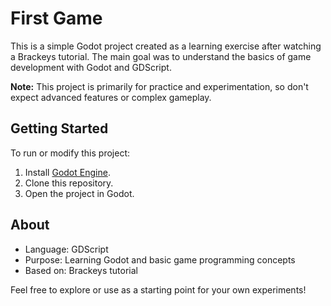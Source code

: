 # First Game

This is a simple Godot project created as a learning exercise after watching a Brackeys tutorial. The main goal was to understand the basics of game development with Godot and GDScript. 

**Note:** This project is primarily for practice and experimentation, so don't expect advanced features or complex gameplay.

## Getting Started

To run or modify this project:
1. Install [Godot Engine](https://godotengine.org/).
2. Clone this repository.
3. Open the project in Godot.

## About

- Language: GDScript
- Purpose: Learning Godot and basic game programming concepts
- Based on: Brackeys tutorial

Feel free to explore or use as a starting point for your own experiments!
